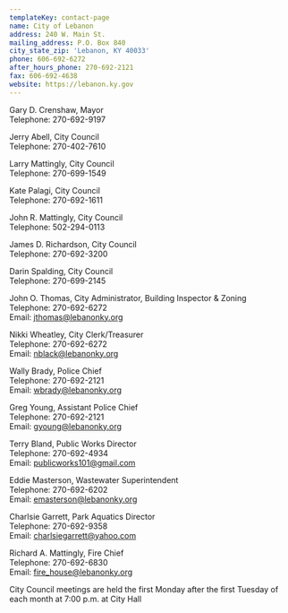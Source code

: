 ```yaml
---
templateKey: contact-page
name: City of Lebanon
address: 240 W. Main St.
mailing_address: P.O. Box 840
city_state_zip: 'Lebanon, KY 40033'
phone: 606-692-6272
after_hours_phone: 270-692-2121
fax: 606-692-4638
website: https://lebanon.ky.gov
---
```

Gary D. Crenshaw, Mayor  
Telephone: 270-692-9197

Jerry Abell, City Council  
Telephone: 270-402-7610

Larry Mattingly, City Council  
Telephone: 270-699-1549

Kate Palagi, City Council  
Telephone: 270-692-1611

John R. Mattingly, City Council  
Telephone: 502-294-0113

James D. Richardson, City Council  
Telephone: 270-692-3200

Darin Spalding, City Council  
Telephone: 270-699-2145

John O. Thomas, City Administrator, Building Inspector &amp; Zoning  
Telephone: 270-692-6272  
Email: <a href="mailto:jthomas@lebanonky.org">jthomas@lebanonky.org</a>

Nikki Wheatley, City Clerk/Treasurer  
Telephone: 270-692-6272  
Email: <a href="mailto:nblack@lebanonky.org">nblack@lebanonky.org</a>

Wally Brady, Police Chief  
Telephone: 270-692-2121  
Email: <a href="mailto:wbrady@lebanonky.org">wbrady@lebanonky.org</a>

Greg Young, Assistant Police Chief  
Telephone: 270-692-2121  
Email: <a href="mailto:gyoung@lebanonky.org">gyoung@lebanonky.org</a>

Terry Bland, Public Works Director  
Telephone: 270-692-4934  
Email: <a href="mailto:publicworks101@gmail.com">publicworks101@gmail.com</a>

Eddie Masterson, Wastewater Superintendent  
Telephone: 270-692-6202  
Email: <a href="mailto:emasterson@lebanonky.org">emasterson@lebanonky.org</a>

Charlsie Garrett, Park Aquatics Director  
Telephone: 270-692-9358  
Email: <a href="mailto:charlsiegarrett@yahoo.com">charlsiegarrett@yahoo.com</a>

Richard A. Mattingly, Fire Chief  
Telephone: 270-692-6830  
Email: <a href="mailto:fire_house@lebanonky.org">fire_house@lebanonky.org</a>

City Council meetings are held the first Monday after the first Tuesday of each month at 7:00 p.m. at City Hall

